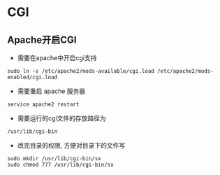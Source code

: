 # CGI

## Apache开启CGI

- 需要在apache中开启cgi支持

```
sudo ln -s /etc/apache2/mods-available/cgi.load /etc/apache2/mods-enabled/cgi.load
```

- 需要重启 apache 服务器

```
service apache2 restart
```

- 需要运行的cgi文件的存放路径为

```
/usr/lib/cgi-bin
```

- 改完目录的权限, 方便对目录下的文件写

```
sudo mkdir /usr/lib/cgi-bin/sx
sudo chmod 777 /usr/lib/cgi-bin/sx
```

